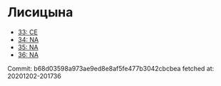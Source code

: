 # Лисицына
- [33: CE](33.md)
- [34: NA](34.md)
- [35: NA](35.md)
- [36: NA](36.md)

Commit: b68d03598a973ae9ed8e8af5fe477b3042cbcbea
 fetched at: 20201202-201736
